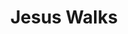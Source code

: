 ---
pid: mx18
title: Jesus Walks
location_transcription: 
coordinates: "[-75.154348622297, 39.995445054442]"
zipcode: '19139'
gen_neighborhood: West Philadelphia
neighborhood: Walnut Hill
outside_phl: 
age: '40'
age_range: 40-49
instagram: 
image_file_name: mx_18.jpg
proposal_transcription: Statue of Jesus Christ Wave Hair or Afro
topic: Person,Religion
topic_summary: 0, 0
type: Sculpture Statue
keywords_other: 
credit: Shawn Lee Wood
image_labels: 
twitter: 
facebook: 
permalink: "/monuments/mx18/"
layout: item-page
---